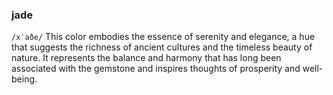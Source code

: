 ### jade
`/xˈaðe/` This color embodies the essence of serenity and elegance, a hue that suggests the richness of ancient cultures and the timeless beauty of nature. It represents the balance and harmony that has long been associated with the gemstone and inspires thoughts of prosperity and well-being.